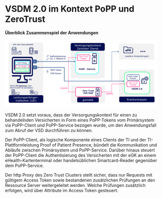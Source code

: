 # VSDM 2.0 im Kontext PoPP und ZeroTrust

**Überblick Zusammenspiel der Anwendungen**

![Alt-Text](/images/VSDMPoPPZT.png)

VSDM 2.0 setzt voraus, dass der Versorgungskontext für einen zu behandelnden Versicherten in Form eines PoPP-Tokens vom Primärsystem via PoPP-Client und PoPP-Service bezogen wurde, um den Anwendungsfall zum Abruf der VSD durchführen zu können.

Der PoPP-Client, als logische Komponente eines Clients der TI und der TI-Plattformleistung Proof of Patient Presence, bündelt die Kommunikation und Abläufe zwischen Primärsystem und PoPP-Service. Darüber hinaus steuert der PoPP-Client die Authentisierung des Versicherten mit der eGK an einem eHealth-Kartenterminal oder handelsüblichen Smartcard-Reader gegenüber dem PoPP-Service.

Der http Proxy des Zero Trust Clusters stellt sicher, dass nur Requests mit gültigem Access Token sowie bestandenen zusätzlichen Prüfungen an den Ressource Server weitergeleitet werden. Welche Prüfungen zusätzlich erfolgen, wird über Attribute im Access Token gesteuert.

